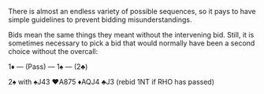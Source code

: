 There is almost an endless variety of possible sequences, so it pays to have simple
guidelines to prevent bidding misunderstandings.

Bids mean the same things they meant without the intervening bid. Still, it is
sometimes necessary to pick a bid that would normally have been a second choice
without the overcall:

1♦ — (Pass) — 1♠ — (2♣)

2♠ with ♠J43 ♥A875 ♦AQJ4 ♣J3 (rebid 1NT if RHO has passed)

